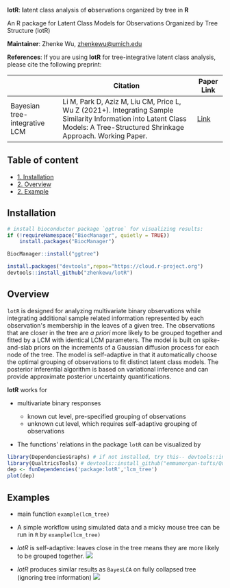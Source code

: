 **lotR**: **l**atent class analysis of **o**bservations organized by **t**ree in **R**

An R package for Latent Class Models for Observations Organized by Tree Structure (lotR)

**Maintainer**: Zhenke Wu, zhenkewu@umich.edu


**References**: If you are using **lotR** for tree-integrative latent class analysis, 
please cite the following preprint:

|       | Citation     | Paper Link
| -------------  | -------------  | -------------  |
| Bayesian tree-integrative LCM    | Li M, Park D, Aziz M, Liu CM, Price L, Wu Z (2021+). Integrating Sample Similarity Information into Latent Class Models: A Tree-Structured Shrinkage Approach. Working Paper.   |[Link](https://zhenkewu.com/papers/tree_lcm)| 


## Table of content
- [1. Installation](#id-section1)
- [2. Overview](#id-section2)
- [2. Example](#id-section3)

<div id='id-section1'/>

Installation
--------------
```r
# install bioconductor package `ggtree` for visualizing results:
if (!requireNamespace("BiocManager", quietly = TRUE))
    install.packages("BiocManager")

BiocManager::install("ggtree")

install.packages("devtools",repos="https://cloud.r-project.org")
devtools::install_github("zhenkewu/lotR")
```




<div id='id-section2'/>

Overview
----------
`lotR` is designed for analyzing multivariate binary observations while integrating 
additional sample related information represented by each observation's membership
in the leaves of a given tree. The observations that are closer in the tree are 
_a priori_ more likely to be grouped together and fitted by a LCM with identical 
LCM parameters. The model is built on spike-and-slab priors on the increments of 
a Gaussian diffusion process for each node of the tree. The model is self-adaptive 
in that it automatically choose the optimal grouping of observations to fit 
distinct latent class models. The posterior inferential algorithm is based on 
variational inference and can provide approximate posterior uncertainty quantifications.


**lotR** works for 

* multivariate binary responses
	-  known cut level, pre-specified grouping of observations
    -  unknown cut level, which requires self-adaptive grouping of observations




* The functions' relations in the package `lotR` can be visualized by

```r
library(DependenciesGraphs) # if not installed, try this-- devtools::install_github("datastorm-open/DependenciesGraphs")
library(QualtricsTools) # devtools::install_github("emmamorgan-tufts/QualtricsTools")
dep <- funDependencies('package:lotR','lcm_tree')
plot(dep)
```


<div id='id-section3'/>

Examples 
---------

* main function `example(lcm_tree)`

* A simple workflow using simulated data and a micky mouse tree can be run in `R`
   by `example(lcm_tree)`

* _lotR_ is self-adaptive: leaves close in the tree means they are more likely to be grouped together.
![](inst/example_figure/lotR_self_adaptive.png)

* _lotR_ produces similar results as `BayesLCA` on fully collapsed tree (ignoring tree information)
![](inst/example_figure/comparison_with_std_frozen.png)




